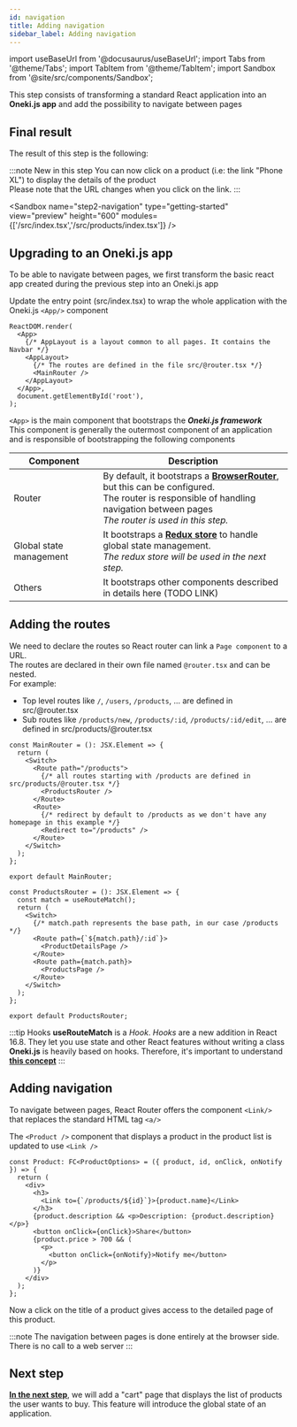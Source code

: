 ```yaml
---
id: navigation
title: Adding navigation
sidebar_label: Adding navigation
---
```

import useBaseUrl from '@docusaurus/useBaseUrl';
import Tabs from '@theme/Tabs';
import TabItem from '@theme/TabItem';
import Sandbox from '@site/src/components/Sandbox';

This step consists of transforming a standard React application into an **Oneki.js app** and add the possibility to navigate between pages


## Final result
The result of this step is the following:

:::note New in this step
You can now click on a product (i.e: the link "Phone XL") to display the details of the product<br/>
Please note that the URL changes when you click on the link.
:::

<Sandbox 
  name="step2-navigation"
  type="getting-started"
  view="preview"
  height="600" 
  modules={['/src/index.tsx','/src/products/index.tsx']} 
/>


## Upgrading to an Oneki.js app

To be able to navigate between pages, we first transform the basic react app created during the previous step into an Oneki.js app

Update the entry point (src/index.tsx) to wrap the whole application with the Oneki.js `<App/>` component

```tsx title="src/index.tsx"
ReactDOM.render(
  <App>
    {/* AppLayout is a layout common to all pages. It contains the Navbar */}
    <AppLayout>
      {/* The routes are defined in the file src/@router.tsx */}
      <MainRouter />
    </AppLayout>
  </App>,
  document.getElementById('root'),
);
```

`<App>` is the main component that bootstraps the **_Oneki.js framework_**<br/>
This component is generally the outermost component of an application and is responsible of bootstrapping the following components

| Component | Description
| --------- | -----------
| Router    | By default, it bootstraps a **[BrowserRouter](https://reactrouter.com/web/api/BrowserRouter)**, but this can be configured.<br/>The router is responsible of handling navigation between pages<br/>*The router is used in this step.*
| Global state management | It bootstraps a **[Redux store](https://redux.js.org/)** to handle global state management.<br/>*The redux store will be used in the next step.*
| Others | It bootstraps other components described in details here (TODO LINK)

## Adding the routes
We need to declare the routes so React router can link a `Page component` to a URL.<br/>
The routes are declared in their own file named `@router.tsx` and can be nested.<br/>For example:

- Top level routes like `/`, `/users`, `/products`, ... are defined in src/@router.tsx
- Sub routes like `/products/new`, `/products/:id`, `/products/:id/edit`, ... are defined in src/products/@router.tsx

```tsx title="src/@router.tsx"
const MainRouter = (): JSX.Element => {
  return (
    <Switch>
      <Route path="/products">
        {/* all routes starting with /products are defined in src/products/@router.tsx */}
        <ProductsRouter />
      </Route>
      <Route>
        {/* redirect by default to /products as we don't have any homepage in this example */}
        <Redirect to="/products" />
      </Route>
    </Switch>
  );
};

export default MainRouter;
```

```tsx title="src/products/@router.tsx"
const ProductsRouter = (): JSX.Element => {
  const match = useRouteMatch();
  return (
    <Switch>
      {/* match.path represents the base path, in our case /products */}
      <Route path={`${match.path}/:id`}>
        <ProductDetailsPage />
      </Route>
      <Route path={match.path}>
        <ProductsPage />
      </Route>
    </Switch>
  );
};

export default ProductsRouter;
```

:::tip Hooks
**useRouteMatch** is a *Hook*. *Hooks* are a new addition in React 16.8. They let you use state and other React features without writing a class<br/>
**Oneki.js** is heavily based on hooks. Therefore, it's important to understand **[this concept](https://reactjs.org/docs/hooks-intro.html)**
:::

## Adding navigation
To navigate between pages, React Router offers the component `<Link/>` that replaces the standard HTML tag `<a/>`

The `<Product />` component that displays a product in the product list is updated to use `<Link />`

```tsx {5} title="src/products/@components/Product.tsx"
const Product: FC<ProductOptions> = ({ product, id, onClick, onNotify }) => {
  return (
    <div>
      <h3>
        <Link to={`/products/${id}`}>{product.name}</Link>
      </h3>
      {product.description && <p>Description: {product.description}</p>}
      <button onClick={onClick}>Share</button>
      {product.price > 700 && (
        <p>
          <button onClick={onNotify}>Notify me</button>
        </p>
      )}
    </div>
  );
};
```

Now a click on the title of a product gives access to the detailed page of this product.

:::note
The navigation between pages is done entirely at the browser side. There is no call to a web server
:::

## Next step
**[In the next step](global-state)**, we will add a "cart" page that displays the list of products the user wants to buy. This feature will introduce the global state of an application.


